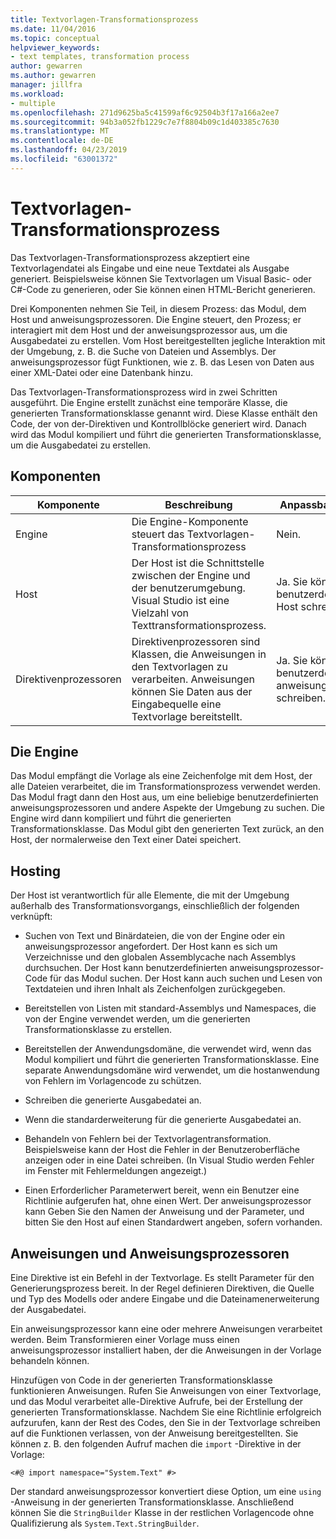 ```yaml
---
title: Textvorlagen-Transformationsprozess
ms.date: 11/04/2016
ms.topic: conceptual
helpviewer_keywords:
- text templates, transformation process
author: gewarren
ms.author: gewarren
manager: jillfra
ms.workload:
- multiple
ms.openlocfilehash: 271d9625ba5c41599af6c92504b3f17a166a2ee7
ms.sourcegitcommit: 94b3a052fb1229c7e7f8804b09c1d403385c7630
ms.translationtype: MT
ms.contentlocale: de-DE
ms.lasthandoff: 04/23/2019
ms.locfileid: "63001372"
---
```

# <a name="the-text-template-transformation-process"></a>Textvorlagen-Transformationsprozess
Das Textvorlagen-Transformationsprozess akzeptiert eine Textvorlagendatei als Eingabe und eine neue Textdatei als Ausgabe generiert. Beispielsweise können Sie Textvorlagen um Visual Basic- oder C#-Code zu generieren, oder Sie können einen HTML-Bericht generieren.

 Drei Komponenten nehmen Sie Teil, in diesem Prozess: das Modul, dem Host und anweisungsprozessoren. Die Engine steuert, den Prozess; er interagiert mit dem Host und der anweisungsprozessor aus, um die Ausgabedatei zu erstellen. Vom Host bereitgestellten jegliche Interaktion mit der Umgebung, z. B. die Suche von Dateien und Assemblys. Der anweisungsprozessor fügt Funktionen, wie z. B. das Lesen von Daten aus einer XML-Datei oder eine Datenbank hinzu.

 Das Textvorlagen-Transformationsprozess wird in zwei Schritten ausgeführt. Die Engine erstellt zunächst eine temporäre Klasse, die generierten Transformationsklasse genannt wird. Diese Klasse enthält den Code, der von der-Direktiven und Kontrollblöcke generiert wird. Danach wird das Modul kompiliert und führt die generierten Transformationsklasse, um die Ausgabedatei zu erstellen.

## <a name="components"></a>Komponenten

|Komponente|Beschreibung|Anpassbare (Ja/Nein)|
|-|-|-|
|Engine|Die Engine-Komponente steuert das Textvorlagen-Transformationsprozess|Nein.|
|Host|Der Host ist die Schnittstelle zwischen der Engine und der benutzerumgebung. Visual Studio ist eine Vielzahl von Texttransformationsprozess.|Ja. Sie können einen benutzerdefinierten Host schreiben.|
|Direktivenprozessoren|Direktivenprozessoren sind Klassen, die Anweisungen in den Textvorlagen zu verarbeiten. Anweisungen können Sie Daten aus der Eingabequelle eine Textvorlage bereitstellt.|Ja. Sie können benutzerdefinierte anweisungsprozessoren schreiben.|

## <a name="the-engine"></a>Die Engine
 Das Modul empfängt die Vorlage als eine Zeichenfolge mit dem Host, der alle Dateien verarbeitet, die im Transformationsprozess verwendet werden. Das Modul fragt dann den Host aus, um eine beliebige benutzerdefinierten anweisungsprozessoren und andere Aspekte der Umgebung zu suchen. Die Engine wird dann kompiliert und führt die generierten Transformationsklasse. Das Modul gibt den generierten Text zurück, an den Host, der normalerweise den Text einer Datei speichert.

## <a name="the-host"></a>Hosting
 Der Host ist verantwortlich für alle Elemente, die mit der Umgebung außerhalb des Transformationsvorgangs, einschließlich der folgenden verknüpft:

- Suchen von Text und Binärdateien, die von der Engine oder ein anweisungsprozessor angefordert. Der Host kann es sich um Verzeichnisse und den globalen Assemblycache nach Assemblys durchsuchen. Der Host kann benutzerdefinierten anweisungsprozessor-Code für das Modul suchen. Der Host kann auch suchen und Lesen von Textdateien und ihren Inhalt als Zeichenfolgen zurückgegeben.

- Bereitstellen von Listen mit standard-Assemblys und Namespaces, die von der Engine verwendet werden, um die generierten Transformationsklasse zu erstellen.

- Bereitstellen der Anwendungsdomäne, die verwendet wird, wenn das Modul kompiliert und führt die generierten Transformationsklasse. Eine separate Anwendungsdomäne wird verwendet, um die hostanwendung von Fehlern im Vorlagencode zu schützen.

- Schreiben die generierte Ausgabedatei an.

- Wenn die standarderweiterung für die generierte Ausgabedatei an.

- Behandeln von Fehlern bei der Textvorlagentransformation. Beispielsweise kann der Host die Fehler in der Benutzeroberfläche anzeigen oder in eine Datei schreiben. (In Visual Studio werden Fehler im Fenster mit Fehlermeldungen angezeigt.)

- Einen Erforderlicher Parameterwert bereit, wenn ein Benutzer eine Richtlinie aufgerufen hat, ohne einen Wert. Der anweisungsprozessor kann Geben Sie den Namen der Anweisung und der Parameter, und bitten Sie den Host auf einen Standardwert angeben, sofern vorhanden.

## <a name="directives-and-directive-processors"></a>Anweisungen und Anweisungsprozessoren
 Eine Direktive ist ein Befehl in der Textvorlage. Es stellt Parameter für den Generierungsprozess bereit. In der Regel definieren Direktiven, die Quelle und Typ des Modells oder andere Eingabe und die Dateinamenerweiterung der Ausgabedatei.

 Ein anweisungsprozessor kann eine oder mehrere Anweisungen verarbeitet werden. Beim Transformieren einer Vorlage muss einen anweisungsprozessor installiert haben, der die Anweisungen in der Vorlage behandeln können.

 Hinzufügen von Code in der generierten Transformationsklasse funktionieren Anweisungen. Rufen Sie Anweisungen von einer Textvorlage, und das Modul verarbeitet alle-Direktive Aufrufe, bei der Erstellung der generierten Transformationsklasse. Nachdem Sie eine Richtlinie erfolgreich aufzurufen, kann der Rest des Codes, den Sie in der Textvorlage schreiben auf die Funktionen verlassen, von der Anweisung bereitgestellten. Sie können z. B. den folgenden Aufruf machen die `import` -Direktive in der Vorlage:

 `<#@ import namespace="System.Text" #>`

 Der standard anweisungsprozessor konvertiert diese Option, um eine `using` -Anweisung in der generierten Transformationsklasse. Anschließend können Sie die `StringBuilder` Klasse in der restlichen Vorlagencode ohne Qualifizierung als `System.Text.StringBuilder`.
